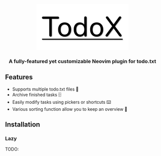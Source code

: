 <div align="center">

<img alt="logo" src="logo.png" width="300" height="auto">

### A fully-featured yet customizable Neovim plugin for todo.txt

</div>

## Features

- Supports multiple todo.txt files 🔧
- Archive finished tasks 🗄️
- Easily modify tasks using pickers or shortcuts ⌨️
- Various sorting function allow you to keep an overview 👀

## Installation

### Lazy

TODO:
